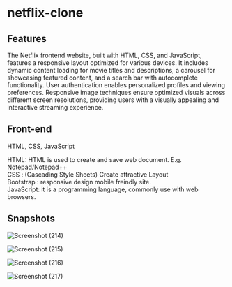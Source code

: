 # netflix-clone
## Features
The Netflix frontend website, built with HTML, CSS, and JavaScript, features a responsive layout optimized for various devices. It includes dynamic content loading for movie titles and descriptions, a carousel for showcasing featured content, and a search bar with autocomplete functionality. User authentication enables personalized profiles and viewing preferences. Responsive image techniques ensure optimized visuals across different screen resolutions, providing users with a visually appealing and interactive streaming experience.

## Front-end
HTML, CSS, JavaScript<br>
<p>HTML: HTML is used to create and save web document. E.g. Notepad/Notepad++ <br>
CSS : (Cascading Style Sheets) Create attractive Layout<br>
Bootstrap : responsive design mobile freindly site.<br>
JavaScript: it is a programming language, commonly use with web browsers.
<br>
</p>

## Snapshots

![Screenshot (214)](https://github.com/alfiyasama/netflix-clone/assets/121941528/789f309a-e186-4854-877a-6d210a17939c)

![Screenshot (215)](https://github.com/alfiyasama/netflix-clone/assets/121941528/4f60abac-9c9c-49f5-b1b7-7efbb6be43b7)

![Screenshot (216)](https://github.com/alfiyasama/netflix-clone/assets/121941528/91e12c93-6e72-44ae-b8bb-1636849e5e4f)

![Screenshot (217)](https://github.com/alfiyasama/netflix-clone/assets/121941528/e2297333-8086-491b-877f-c89d8936f1a4)
